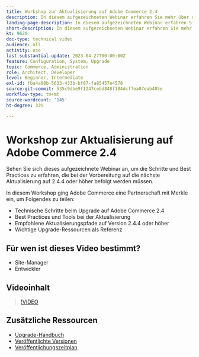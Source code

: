 ```yaml
---
title: Workshop zur Aktualisierung auf Adobe Commerce 2.4
description: In diesem aufgezeichneten Webinar erfahren Sie mehr über die Schritte und Best Practices für die Aktualisierung von Adobe Commerce auf Version 2.4.4 oder höher.
landing-page-description: In diesem aufgezeichneten Webinar erfahren Sie mehr über die Schritte und Best Practices für die Aktualisierung auf Adobe Commerce 2.4.
short-description: In diesem aufgezeichneten Webinar erfahren Sie mehr über die Schritte und Best Practices für die Aktualisierung auf Adobe Commerce 2.4.
kt: 9620
doc-type: technical video
audience: all
activity: use
last-substantial-update: 2023-04-27T00:00:00Z
feature: Configuration, System, Upgrade
topic: Commerce, Administration
role: Architect, Developer
level: Beginner, Intermediate
exl-id: fba4a08b-5633-433b-bf87-fa85457e4578
source-git-commit: 535c9dbe9f1247cebd848f184dcf7ea07eab405e
workflow-type: tm+mt
source-wordcount: '145'
ht-degree: 33%

---
```


# Workshop zur Aktualisierung auf Adobe Commerce 2.4

Sehen Sie sich dieses aufgezeichnete Webinar an, um die Schritte und Best Practices zu erfahren, die bei der Vorbereitung auf die nächste Aktualisierung auf 2.4.4 oder höher befolgt werden müssen.

In diesem Workshop ging Adobe Commerce eine Partnerschaft mit Merkle ein, um Folgendes zu teilen:

- Technische Schritte beim Upgrade auf Adobe Commerce 2.4
- Best Practices und Tools bei der Aktualisierung
- Empfohlene Aktualisierungspfade auf Version 2.4.4 oder höher
- Wichtige Upgrade-Ressourcen als Referenz

## Für wen ist dieses Video bestimmt?

- Site-Manager
- Entwickler

## Videoinhalt

>[!VIDEO](https://video.tv.adobe.com/v/340038?quality=12&learn=on)

## Zusätzliche Ressourcen

- [Upgrade-Handbuch](https://experienceleague.adobe.com/docs/commerce-operations/upgrade-guide/overview.html?lang=de)
- [Veröffentlichte Versionen](https://experienceleague.adobe.com/docs/commerce-operations/release/versions.html?lang=de)
- [Veröffentlichungszeitplan](https://experienceleague.adobe.com/docs/commerce-operations/release/planning/schedule.html?lang=de)
